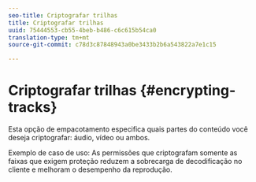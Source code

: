 ```yaml
---
seo-title: Criptografar trilhas
title: Criptografar trilhas
uuid: 75444553-cb55-4beb-b486-c6c615b54ca0
translation-type: tm+mt
source-git-commit: c78d3c87848943a0be3433b2b6a543822a7e1c15

---
```



# Criptografar trilhas {#encrypting-tracks}

Esta opção de empacotamento especifica quais partes do conteúdo você deseja criptografar: áudio, vídeo ou ambos.

Exemplo de caso de uso: As permissões que criptografam somente as faixas que exigem proteção reduzem a sobrecarga de decodificação no cliente e melhoram o desempenho da reprodução.
